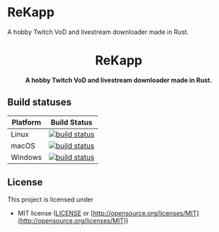 # ReKapp
A hobby Twitch VoD and livestream downloader made in Rust.

<div align="center">
    <p><h1>ReKapp</h1></p>
    <p><strong>A hobby Twitch VoD and livestream downloader made in Rust.</strong></p>
</div>

## Build statuses

| Platform         | Build Status |
| ---------------- | ------------ |
| Linux            | [![build status](https://github.com/Videntory/ReKapp/workflows/CI%20%28Linux%29/badge.svg?branch=main&event=push)](https://github.com/Videntory/ReKapp/actions?query=workflow%3A"CI+(Linux)") |
| macOS            | [![build status](https://github.com/Videntory/ReKapp/workflows/CI%20%28OSX%29/badge.svg?branch=main&event=push)](https://github.com/Videntory/ReKapp/actions?query=workflow%3A"CI+(OSX)") |
| Windows          | [![build status](https://github.com/Videntory/ReKapp/workflows/CI%20%28Windows%29/badge.svg?branch=main&event=push)](https://github.com/Videntory/ReKapp/actions?query=workflow%3A"CI+(Windows)") |

## License

This project is licensed under

* MIT license ([LICENSE](LICENSE) or [http://opensource.org/licenses/MIT](http://opensource.org/licenses/MIT))
